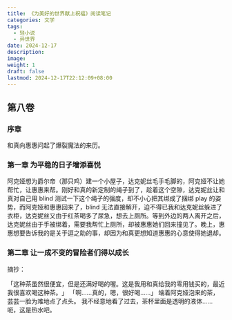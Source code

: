 ```yaml
---
title: 《为美好的世界献上祝福》阅读笔记
categories: 文学
tags:
  - 轻小说
  - 异世界
date: 2024-12-17
description: 
image: 
weight: 1
draft: false
lastmod: 2024-12-17T22:12:09+08:00
---
```

## 第八卷

### 序章

和真向惠惠问起了爆裂魔法的来历。

### 第一章 为平稳的日子增添喜悦

阿克娅想为爵尔帝（那只鸡）建一个小屋子，达克妮丝毛手毛脚的，阿克娅不让她帮忙，让惠惠来帮。刚好和真的新定制的绳子到了，趁着这个空隙，达克妮丝让和真对自己用 blind 测试一下这个绳子的强度，却不小心把其绑成了捆绑 play 的姿势，而阿克娅和惠惠回来了，blind 无法直接解开，迫不得已我和达克妮丝躲进了衣柜，达克妮丝又由于红茶喝多了尿急，想去上厕所。等到外边的两人离开之后，达克妮丝由于手被绑着，需要我帮忙上厕所，却被惠惠她们回来撞见了。晚上，惠惠想要告诉我的是关于逗之助的事，却因为和真更想知道惠惠的心意使得她退却。

### 第二章 让一成不变的冒险者们得以成长


摘抄：

> 
「这种茶虽然很便宜，但是还满好喝的喔。这是我用和真给我的零用钱买的，最近我很喜欢喝这种茶。​」
「啊……真的，嗯，很好喝……」
端着阿克娅泡来的茶，芸芸一脸为难地点了点头。
我不经意地看了过去，茶杯里面是透明的液体……呃，这是热水吧。

